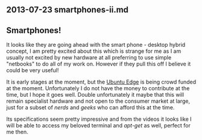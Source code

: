 ## 2013-07-23 smartphones-ii.md

## Smartphones!

It looks like they are going ahead with the smart phone - desktop hybrid
concept, I am pretty excited about this which is strange for me as I am usually
not excited by new hardware at all preferring to use simple "netbooks" to do all
of my work on. However if they pull this off I believe it could be very useful!

It is early stages at the moment, but the [Ubuntu Edge][] is being crowd funded
at the moment. Unfortunately I do not have the money to contribute at the time,
but I hope it goes well. Double unfortunately it maybe that this will remain
specialist hardware and not open to the consumer market at large, just for a
subset of *nerds* and *geeks* who can afford this at the time.

Its specifications seem pretty impressive and from the videos it looks like I
will be able to access my beloved terminal and *apt-get* as well, perfect for me
then.

[Ubuntu Edge]: http://www.indiegogo.com/projects/ubuntu-edge
